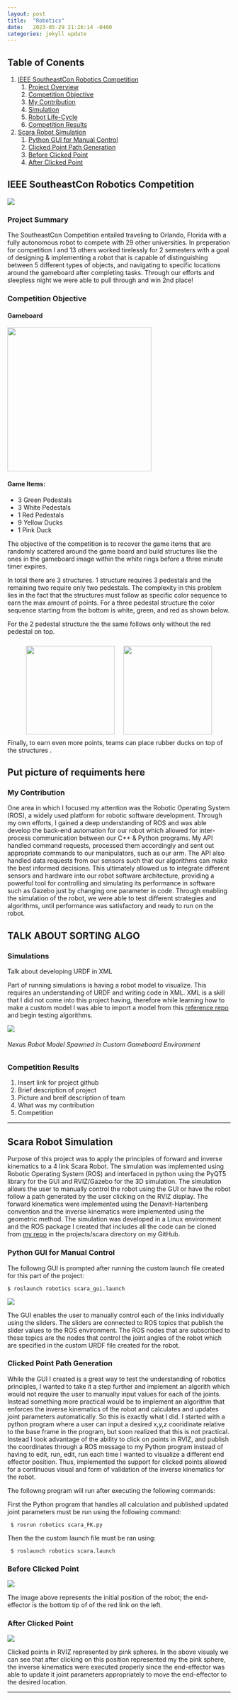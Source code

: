 ```yaml
---
layout: post
title:  "Robotics"
date:   2023-05-29 21:26:14 -0400
categories: jekyll update
---
```

<html>
<head>
    <style>
        .image-container {
        display: flex;
        justify-content: center;
        }
        /*sets image dimensions*/
        .image-wrapper{
        max-width: 100%;
        height: auto;
        margin:10px
        }
    </style>
</head>
<body>

## Table of Conents
1. [IEEE SoutheastCon Robotics Competition](#item-1)
    1. [Project Overview](#sub1-item-1)
    2. [Competition Objective](#sub1-item-2)
    2. [My Contribution](#sub1-item-3)
    3. [Simulation](#sub1-item4)
    4. [Robot Life-Cycle](#sub1-item-5)
    5. [Competition Results](#sub2-item-6)
2. [Scara Robot Simulation](#item-2)
    1. [Python GUI for Manual Control](#sub2-item-1)
    2. [Clicked Point Path Generation](#sub2-item-2)
    3. [Before Clicked Point](#sub2-item-3)
    4. [After Clicked Point](#sub2-item-4)

<a id="item-1"></a>
## IEEE SoutheastCon Robotics Competition

<img src= "https://suqjuan.github.io/docs/assets/img/workingActionShot.jpg" />

<a id="sub1-item-1"></a>
### Project Summary

The SoutheastCon Competition entailed traveling to Orlando, Florida with a fully autonomous robot to compete with 29 other universities. In preperation for competition I and 13 others worked tirelessly for 2 semesters with a goal of designing & implementing a robot that is capable of distinguishing between 5 different types of objects, and navigating to specific locations around the gameboard after completing tasks. Through our efforts and sleepless night we were able to pull through and win 2nd place!

<a id="sub1-item-2"></a>
### Competition Objective

#### Gameboard
<img src= "https://suqjuan.github.io/docs/assets/img/expoRobotCandid.JPG" width= "325" height = auto/>

#### Game Items:
- 3 Green Pedestals
- 3 White Pedestals
- 1 Red Pedestals
- 9 Yellow Ducks
- 1 Pink Duck

The objective of the competition is to recover the game items that are randomly scattered around the game board and build structures like the ones in the gameboard image within the white rings before a three minute timer expires.


In total there are 3 structures. 1 structure requires 3 pedestals and the remaining two require only two pedestals. The complexity in this problem lies in the fact that the structures must follow as specific color sequence to earn the max amount of points. For a three pedestal structure the color sequence starting from the bottom is white, green, and red as shown below.

For the 2 pedestal structure the the same follows only without the red pedestal on top.

<div class="image-container">
    <div class="image-wrapper">
        <img src= "https://suqjuan.github.io/docs/assets/img/threeStack.jpg" width="200"/>
    </div>
    <div class="image-wrapper">
        <img src= "https://suqjuan.github.io/docs/assets/img/twoStack.jpg" width="200"/>
    </div>
</div>
Finally, to earn even more points, teams can place rubber ducks on top of the structures .


## Put picture of requiments here

<a id="sub1-item-3"></a>
### My Contribution
One area in which I focused my attention was the Robotic Operating System (ROS), a widely used platform for robotic software development. Through my own efforts, I gained a deep understanding of ROS and was able develop the back-end automation for our robot which allowed for inter-process communication between our C++ & Python programs. My API handled command requests, processed them accordingly and sent out appropriate commands to our manipulators, such as our arm. The API also handled data requests from our sensors such that our algorithms can make the best informed decisions. This ultimately allowed us to integrate different sensors and hardware into our robot software architecture, providing a powerful tool for controlling and simulating its performance in software such as Gazebo just by changing one parameter in code. Through enabling the simulation of the robot, we were able to test different strategies and algorithms, until performance was satisfactory and ready to run on the robot.

## TALK ABOUT SORTING ALGO

### Simulations
Talk about developing URDF in XML

Part of running simulations is having a robot model to visualize. This requires an understanding of URDF and writing code in XML. XML is a skill that I did not come into this project having, therefore while learning how to make a custom model I was able to import a model from this [reference repo] and begin testing algorithms.

<img src= "https://suqjuan.github.io/docs/assets/img/gazeboSim.JPG"/>

###### Nexus Robot Model Spawned in Custom Gameboard Environment




<a id="sub1-item-3"></a>
### Competition Results



1. Insert link for project github
2. Brief description of project
2. Picture and breif description of team
3. What was my contribution
4. Competition

***

<a id="item-2"></a>
## Scara Robot Simulation
Purpose of this project was to apply the principles of forward and inverse kinematics to a 4 link Scara Robot. The simulation was implemented using Robotic Operating System (ROS) and interfaced in python using the PyQT5 library for the GUI and  RVIZ/Gazebo for the 3D simulation. The simulation allows the user to manually control the robot using the GUI or have the robot follow a path generated by the user clicking on the RVIZ display. The forward kinematics were implemented using the Denavit-Hartenberg convention and the inverse kinematics were implemented using the geometric method. The simulation was developed in a Linux environment and the ROS package I created that includes all the  code can be cloned from [my repo] in the projects/scara directory on my GitHub.

<a id="sub2-item-1"></a>
### Python GUI for Manual Control
The followng GUI is prompted after running the custom launch file created for this part of the project:

```$ roslaunch robotics scara_gui.launch```

<img src= "https://suqjuan.github.io/docs/assets/img/scaraGUI.png"/>

The GUI enables the user to manually control each of the links individually using the sliders. The sliders are connected to ROS topics that publish the slider values to the ROS environment. The ROS nodes that are subscribed to these topics are the nodes that control the joint angles of the robot which are specified in the custom URDF file created for the robot.

<a id="sub2-item-2"></a>
### Clicked Point Path Generation
While the GUI I created is a great way to test the understanding of robotics principles, I wanted to take it a step further and implement an algorith which would not require the user to manually input values for each of the joints. Instead something more practical would be to implement an algorithm that enforces the inverse kinematics of the robot and calculates and updates joint parameters automatically. So this is exactly what I did. I started with a python program where a user can input a desired x,y,z cooridinate relative to the base frame in the program, but soon realized that this is not practical. Instead I took advantage of the ability to click on points in RVIZ, and publish the coordinates through a ROS message to my Python program instead of having to edit, run, edit, run each time I wanted to visualize a different end effector position. Thus, implemented the support for clicked points allowed for a continuous visual and form of validation of the inverse kinematics for the robot.

The followng program will run after executing the following commands:

First the Python program that handles all calculation and published updated joint parameters must be run using the following command:

``` $ rosrun robotics scara_FK.py```

Then the the custom launch file must be ran using:

``` $ roslaunch robotics scara.launch```

<a id="sub2-item-3"></a>
### Before Clicked Point 
<img src= "https://suqjuan.github.io/docs/assets/img/scaraBefore.png" />

The image above represents the initial position of the robot; the end-effector is the bottom tip of of the red link on the left.

<a id="sub2-item-4"></a>
### After Clicked Point
<img src= "https://suqjuan.github.io/docs/assets/img/scaraAfter.png"/>

Clicked points in RVIZ represented by pink spheres. In the above visualy we can see that after clicking on this position represented my the pink sphere, the inverse kinematics were executed properly since the end-effector was able to update it joint parameters appropriately to move the end-effector to the desired location.

***
[group repo]:https://github.com/ronniecm/ieee-robotics-2023-code
[reference repo]:https://github.com/RBinsonB/nexus_4wd_mecanum_simulator
[my repo]:https://github.com/Suqjuan/robotics

</body>
</html>




